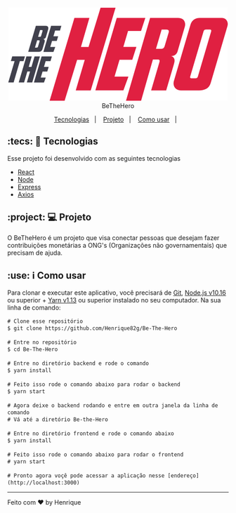 <p align="center">
  <img src=/.github/logo.svg alt="Be The Hero">

  <br />
  BeTheHero
</p>

<p align="center">
  <a href="#tecs_tecnologias">Tecnologias</a>&nbsp;&nbsp;&nbsp;|&nbsp;&nbsp;&nbsp;
  <a href="#project_projeto">Projeto</a>&nbsp;&nbsp;&nbsp;|&nbsp;&nbsp;&nbsp;
  <a href="#use_como-usar">Como usar</a>&nbsp;&nbsp;&nbsp;|&nbsp;&nbsp;&nbsp;
</p>


## :tecs: 🚀 Tecnologias 

Esse projeto foi desenvolvido com as seguintes tecnologias

- [React](https://reactjs.org/)
- [Node](https://nodejs.org/en/)
- [Express](https://expressjs.com/)
- [Axios](https://www.npmjs.com/package/axios)

## :project: 💻 Projeto

O BeTheHero é um projeto que visa conectar pessoas que desejam fazer contribuições monetárias a ONG's (Organizações não governamentais) que precisam de ajuda.

## :use: ℹ Como usar

Para clonar e executar este aplicativo, você precisará de [Git](https://git-scm.com), [Node.js v10.16](https://nodejs.org/en/) ou superior + [Yarn v1.13](https://yarnpkg.com/) ou superior instalado no seu computador. Na sua linha de comando:

```
# Clone esse repositório
$ git clone https://github.com/Henrique82g/Be-The-Hero

# Entre no repositório
$ cd Be-The-Hero

# Entre no diretório backend e rode o comando
$ yarn install

# Feito isso rode o comando abaixo para rodar o backend
$ yarn start

# Agora deixe o backend rodando e entre em outra janela da linha de comando
# Vá até a diretório Be-the-Hero

# Entre no diretório frontend e rode o comando abaixo
$ yarn install

# Feito isso rode o comando abaixo para rodar o frontend
# yarn start

# Pronto agora voçê pode acessar a aplicação nesse [endereço](http://localhost:3000)
```

---
Feito com ❤ by Henrique
